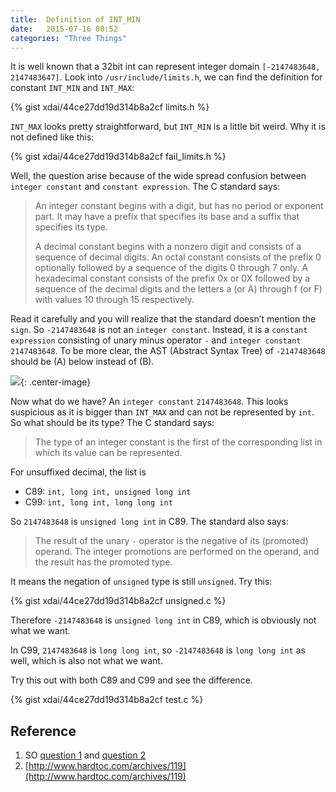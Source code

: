 ```yaml
---
title:  Definition of INT_MIN
date:   2015-07-16 00:52
categories: "Three Things"
---
```


It is well known that a 32bit int can represent integer domain
`[-2147483648, 2147483647]`. Look into `/usr/include/limits.h`, we can
find the definition for constant `INT_MIN` and `INT_MAX`:

{% gist xdai/44ce27dd19d314b8a2cf limits.h %}

`INT_MAX` looks pretty straightforward, but `INT_MIN` is a little bit
weird. Why it is not defined like this:

{% gist xdai/44ce27dd19d314b8a2cf fail_limits.h %}

Well, the question arise because of the wide spread confusion between
`integer constant` and `constant expression`. The C standard says:

> An integer constant begins with a digit, but has no period or
> exponent part. It may have a prefix that specifies its base and a
> suffix that specifies its type.
>
> A decimal constant begins with a nonzero digit and consists of a
> sequence of decimal digits. An octal constant consists of the prefix
> 0 optionally followed by a sequence of the digits 0 through 7
> only. A hexadecimal constant consists of the prefix 0x or 0X
> followed by a sequence of the decimal digits and the letters a (or
> A) through f (or F) with values 10 through 15 respectively.

Read it carefully and you will realize that the standard doesn’t
mention the `sign`. So `-2147483648` is not an `integer
constant`. Instead, it is a `constant expression` consisting of unary
minus operator `-` and `integer constant` `2147483648`. To be more
clear, the AST (Abstract Syntax Tree) of `-2147483648` should be (A)
below instead of (B).

![](https://farm1.staticflickr.com/494/19736059105_187147883b_m.jpg){:
 .center-image}

Now what do we have? An `integer constant` `2147483648`. This looks
suspicious as it is bigger than `INT_MAX` and can not be represented
by `int`. So what should be its type? The C standard says:

> The type of an integer constant is the first of the corresponding
> list in which its value can be represented.

For unsuffixed decimal, the list is

* C89: `int, long int, unsigned long int`
* C99: `int, long int, long long int`

So `2147483648` is `unsigned long int` in C89. The standard also says:

> The result of the unary `-` operator is the negative of its
> (promoted) operand. The integer promotions are performed on the
> operand, and the result has the promoted type.

It means the negation of `unsigned` type is still `unsigned`. Try
this:

{% gist xdai/44ce27dd19d314b8a2cf unsigned.c %}

Therefore `-2147483648` is `unsigned long int` in C89, which is
obviously not what we want.

In C99, `2147483648` is `long long int`, so `-2147483648` is `long
long int` as well, which is also not what we want.

Try this out with both C89 and C99 and see the difference.

{% gist xdai/44ce27dd19d314b8a2cf test.c %}

## Reference
1. SO [question 1](http://stackoverflow.com/questions/14695118/2147483648-0-returns-true-in-c) and [question 2](http://stackoverflow.com/questions/12620753/why-it-is-different-between-2147483648-and-int-2147483648)
2. [http://www.hardtoc.com/archives/119](http://www.hardtoc.com/archives/119)
